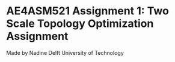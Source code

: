 # AE4ASM521 Assignment 1: Two Scale Topology Optimization Assignment
Made by Nadine 
Delft University of Technology
